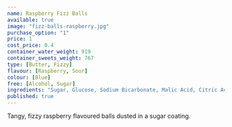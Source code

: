 ```yaml
---
name: Raspberry Fizz Balls
available: true
image: "fizz-balls-raspberry.jpg"
purchase_option: "1"
price: 1
cost_price: 0.4
container_water_weight: 919
container_sweets_weight: 767
type: [Butter, Fizzy]
flavour: [Raspberry, Sour]
colour: [Blue]
free: [Alcohol, Sugar]
ingredients: "Sugar, Glucose, Sodium Bicarbonate, Malic Acid, Citric Acid, Flavour, Colour: E133"
published: true
---
```

Tangy, fizzy raspberry flavoured balls dusted in a sugar coating.